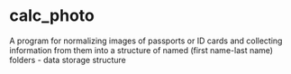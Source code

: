 # calc_photo
A program for normalizing images of passports or ID cards and collecting information from them into a structure of named (first name-last name) folders - data storage structure 
